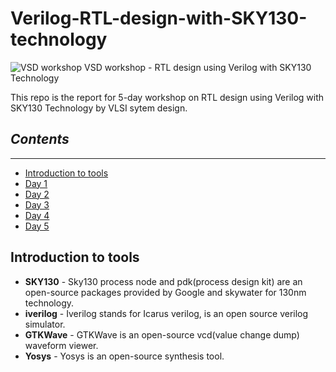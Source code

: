 # Verilog-RTL-design-with-SKY130-technology

![VSD workshop](https://user-images.githubusercontent.com/78468534/120083126-45241080-c0e4-11eb-9c1e-c970c2737ca1.jpeg)
VSD workshop - RTL design using Verilog with SKY130 Technology

This repo is the report for 5-day workshop on RTL design using Verilog with SKY130 Technology by VLSI sytem design.

## *Contents*
------------
* [Introduction to tools](introduction-to-tools)
* [Day 1](day-1)
* [Day 2](day-2)
* [Day 3](day-3)
* [Day 4](day-4)
* [Day 5](day-5)






## Introduction to tools
* **SKY130** - Sky130 process node and pdk(process design kit) are an open-source packages provided by Google and skywater for 130nm technology.
* **iverilog** - Iverilog stands for Icarus verilog, is an open source verilog simulator.
* **GTKWave** - GTKWave is an open-source vcd(value change dump) waveform viewer.
* **Yosys** - Yosys is an open-source synthesis tool.
